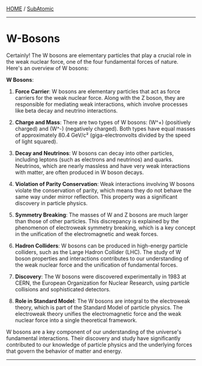 [HOME](/README.md) / [SubAtomic](/assets/docs/universe/subAtomic/readme.md)   

-----------------------    

# W-Bosons    

Certainly! The W bosons are elementary particles that play a crucial role in the weak nuclear force, one of the four fundamental forces of nature. Here's an overview of W bosons:

**W Bosons**:

1. **Force Carrier**: W bosons are elementary particles that act as force carriers for the weak nuclear force. Along with the Z boson, they are responsible for mediating weak interactions, which involve processes like beta decay and neutrino interactions.

2. **Charge and Mass**: There are two types of W bosons: \(W^+\) (positively charged) and \(W^-\) (negatively charged). Both types have equal masses of approximately 80.4 GeV/c² (giga-electronvolts divided by the speed of light squared).

3. **Decay and Neutrinos**: W bosons can decay into other particles, including leptons (such as electrons and neutrinos) and quarks. Neutrinos, which are nearly massless and have very weak interactions with matter, are often produced in W boson decays.

4. **Violation of Parity Conservation**: Weak interactions involving W bosons violate the conservation of parity, which means they do not behave the same way under mirror reflection. This property was a significant discovery in particle physics.

5. **Symmetry Breaking**: The masses of W and Z bosons are much larger than those of other particles. This discrepancy is explained by the phenomenon of electroweak symmetry breaking, which is a key concept in the unification of the electromagnetic and weak forces.

6. **Hadron Colliders**: W bosons can be produced in high-energy particle colliders, such as the Large Hadron Collider (LHC). The study of W boson properties and interactions contributes to our understanding of the weak nuclear force and the unification of fundamental forces.

7. **Discovery**: The W bosons were discovered experimentally in 1983 at CERN, the European Organization for Nuclear Research, using particle collisions and sophisticated detectors.

8. **Role in Standard Model**: The W bosons are integral to the electroweak theory, which is part of the Standard Model of particle physics. The electroweak theory unifies the electromagnetic force and the weak nuclear force into a single theoretical framework.

W bosons are a key component of our understanding of the universe's fundamental interactions. Their discovery and study have significantly contributed to our knowledge of particle physics and the underlying forces that govern the behavior of matter and energy.   

-------------------------------    





